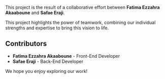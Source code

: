 This project is the result of a collaborative effort between **Fatima Ezzahra Akaaboune** and **Safae Eraji**. 

This project highlights the power of teamwork, combining our individual strengths and expertise to bring this vision to life.

## Contributors
- **Fatima Ezzahra Akaaboune** - Front-End Developer
- **Safae Eraji** - Back-End Developer

We hope you enjoy exploring our work!
